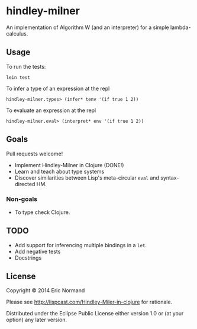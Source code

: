 # hindley-milner

An implementation of Algorithm W (and an interpreter) for a simple
lambda-calculus.

## Usage

To run the tests:

    lein test

To infer a type of an expression at the repl

    hindley-milner.types> (infer* tenv '(if true 1 2))

To evaluate an expression at the repl

    hindley-milner.eval> (interpret* env '(if true 1 2))

## Goals

Pull requests welcome!

* Implement Hindley-Milner in Clojure (DONE!)
* Learn and teach about type systems
* Discover similarities between Lisp's meta-circular `eval` 
  and syntax-directed HM.

### Non-goals

* To type check Clojure.

## TODO

* Add support for inferencing multiple bindings in a `let`.
* Add negative tests
* Docstrings

## License

Copyright © 2014 Eric Normand

Please see http://lispcast.com/Hindley-Miler-in-clojure for rationale.

Distributed under the Eclipse Public License either version 1.0 or (at
your option) any later version.
